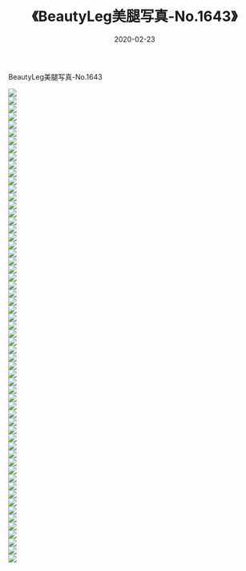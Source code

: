 ﻿---
layout: post
title:  《BeautyLeg美腿写真-No.1643》
date:   2020-02-23
img: http://img.660000.xyz/Sharelink/网络美图/2020/BeautyLeg美腿写真-No.1643/000.jpg
categories: [美女, 清纯, 唯美]
---

BeautyLeg美腿写真-No.1643

  ![](http://img.660000.xyz/Sharelink/网络美图/2020/BeautyLeg美腿写真-No.1643/001.jpg) <br> ![](http://img.660000.xyz/Sharelink/网络美图/2020/BeautyLeg美腿写真-No.1643/002.jpg) <br> ![](http://img.660000.xyz/Sharelink/网络美图/2020/BeautyLeg美腿写真-No.1643/003.jpg) <br> ![](http://img.660000.xyz/Sharelink/网络美图/2020/BeautyLeg美腿写真-No.1643/004.jpg) <br> ![](http://img.660000.xyz/Sharelink/网络美图/2020/BeautyLeg美腿写真-No.1643/005.jpg) <br> ![](http://img.660000.xyz/Sharelink/网络美图/2020/BeautyLeg美腿写真-No.1643/006.jpg) <br> ![](http://img.660000.xyz/Sharelink/网络美图/2020/BeautyLeg美腿写真-No.1643/007.jpg) <br> ![](http://img.660000.xyz/Sharelink/网络美图/2020/BeautyLeg美腿写真-No.1643/008.jpg) <br> ![](http://img.660000.xyz/Sharelink/网络美图/2020/BeautyLeg美腿写真-No.1643/009.jpg) <br> ![](http://img.660000.xyz/Sharelink/网络美图/2020/BeautyLeg美腿写真-No.1643/010.jpg) <br> ![](http://img.660000.xyz/Sharelink/网络美图/2020/BeautyLeg美腿写真-No.1643/011.jpg) <br> ![](http://img.660000.xyz/Sharelink/网络美图/2020/BeautyLeg美腿写真-No.1643/012.jpg) <br> ![](http://img.660000.xyz/Sharelink/网络美图/2020/BeautyLeg美腿写真-No.1643/013.jpg) <br> ![](http://img.660000.xyz/Sharelink/网络美图/2020/BeautyLeg美腿写真-No.1643/014.jpg) <br> ![](http://img.660000.xyz/Sharelink/网络美图/2020/BeautyLeg美腿写真-No.1643/015.jpg) <br> ![](http://img.660000.xyz/Sharelink/网络美图/2020/BeautyLeg美腿写真-No.1643/016.jpg) <br> ![](http://img.660000.xyz/Sharelink/网络美图/2020/BeautyLeg美腿写真-No.1643/017.jpg) <br> ![](http://img.660000.xyz/Sharelink/网络美图/2020/BeautyLeg美腿写真-No.1643/018.jpg) <br> ![](http://img.660000.xyz/Sharelink/网络美图/2020/BeautyLeg美腿写真-No.1643/019.jpg) <br> ![](http://img.660000.xyz/Sharelink/网络美图/2020/BeautyLeg美腿写真-No.1643/020.jpg) <br> ![](http://img.660000.xyz/Sharelink/网络美图/2020/BeautyLeg美腿写真-No.1643/021.jpg) <br> ![](http://img.660000.xyz/Sharelink/网络美图/2020/BeautyLeg美腿写真-No.1643/022.jpg) <br> ![](http://img.660000.xyz/Sharelink/网络美图/2020/BeautyLeg美腿写真-No.1643/023.jpg) <br> ![](http://img.660000.xyz/Sharelink/网络美图/2020/BeautyLeg美腿写真-No.1643/024.jpg) <br> ![](http://img.660000.xyz/Sharelink/网络美图/2020/BeautyLeg美腿写真-No.1643/025.jpg) <br> ![](http://img.660000.xyz/Sharelink/网络美图/2020/BeautyLeg美腿写真-No.1643/026.jpg) <br> ![](http://img.660000.xyz/Sharelink/网络美图/2020/BeautyLeg美腿写真-No.1643/027.jpg) <br> ![](http://img.660000.xyz/Sharelink/网络美图/2020/BeautyLeg美腿写真-No.1643/028.jpg) <br> ![](http://img.660000.xyz/Sharelink/网络美图/2020/BeautyLeg美腿写真-No.1643/029.jpg) <br> ![](http://img.660000.xyz/Sharelink/网络美图/2020/BeautyLeg美腿写真-No.1643/030.jpg) <br> ![](http://img.660000.xyz/Sharelink/网络美图/2020/BeautyLeg美腿写真-No.1643/031.jpg) <br> ![](http://img.660000.xyz/Sharelink/网络美图/2020/BeautyLeg美腿写真-No.1643/032.jpg) <br> ![](http://img.660000.xyz/Sharelink/网络美图/2020/BeautyLeg美腿写真-No.1643/033.jpg) <br> ![](http://img.660000.xyz/Sharelink/网络美图/2020/BeautyLeg美腿写真-No.1643/034.jpg) <br> ![](http://img.660000.xyz/Sharelink/网络美图/2020/BeautyLeg美腿写真-No.1643/035.jpg) <br> ![](http://img.660000.xyz/Sharelink/网络美图/2020/BeautyLeg美腿写真-No.1643/036.jpg) <br> ![](http://img.660000.xyz/Sharelink/网络美图/2020/BeautyLeg美腿写真-No.1643/037.jpg) <br> ![](http://img.660000.xyz/Sharelink/网络美图/2020/BeautyLeg美腿写真-No.1643/038.jpg) <br> ![](http://img.660000.xyz/Sharelink/网络美图/2020/BeautyLeg美腿写真-No.1643/039.jpg) <br> ![](http://img.660000.xyz/Sharelink/网络美图/2020/BeautyLeg美腿写真-No.1643/040.jpg) <br> ![](http://img.660000.xyz/Sharelink/网络美图/2020/BeautyLeg美腿写真-No.1643/041.jpg) <br> ![](http://img.660000.xyz/Sharelink/网络美图/2020/BeautyLeg美腿写真-No.1643/042.jpg) <br> ![](http://img.660000.xyz/Sharelink/网络美图/2020/BeautyLeg美腿写真-No.1643/043.jpg) <br> ![](http://img.660000.xyz/Sharelink/网络美图/2020/BeautyLeg美腿写真-No.1643/044.jpg) <br> ![](http://img.660000.xyz/Sharelink/网络美图/2020/BeautyLeg美腿写真-No.1643/045.jpg) <br> ![](http://img.660000.xyz/Sharelink/网络美图/2020/BeautyLeg美腿写真-No.1643/046.jpg) <br> ![](http://img.660000.xyz/Sharelink/网络美图/2020/BeautyLeg美腿写真-No.1643/047.jpg) <br> ![](http://img.660000.xyz/Sharelink/网络美图/2020/BeautyLeg美腿写真-No.1643/048.jpg) <br> ![](http://img.660000.xyz/Sharelink/网络美图/2020/BeautyLeg美腿写真-No.1643/049.jpg) <br> ![](http://img.660000.xyz/Sharelink/网络美图/2020/BeautyLeg美腿写真-No.1643/050.jpg) <br> ![](http://img.660000.xyz/Sharelink/网络美图/2020/BeautyLeg美腿写真-No.1643/051.jpg) <br> ![](http://img.660000.xyz/Sharelink/网络美图/2020/BeautyLeg美腿写真-No.1643/052.jpg) <br> ![](http://img.660000.xyz/Sharelink/网络美图/2020/BeautyLeg美腿写真-No.1643/053.jpg) <br> ![](http://img.660000.xyz/Sharelink/网络美图/2020/BeautyLeg美腿写真-No.1643/054.jpg) <br> ![](http://img.660000.xyz/Sharelink/网络美图/2020/BeautyLeg美腿写真-No.1643/055.jpg) <br> ![](http://img.660000.xyz/Sharelink/网络美图/2020/BeautyLeg美腿写真-No.1643/056.jpg) <br> ![](http://img.660000.xyz/Sharelink/网络美图/2020/BeautyLeg美腿写真-No.1643/057.jpg) <br> ![](http://img.660000.xyz/Sharelink/网络美图/2020/BeautyLeg美腿写真-No.1643/058.jpg) <br> ![](http://img.660000.xyz/Sharelink/网络美图/2020/BeautyLeg美腿写真-No.1643/059.jpg) <br>